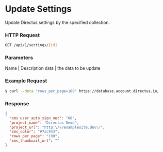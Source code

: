 # Update Settings

Update Directus settings by the specified collection.

### HTTP Request

```bash
GET /api/1/settings/[id]
```

### Parameters

Name | Description
data | the data to be update

### Example Request

```bash
$ curl --data "rows_per_page=100" https://database.account.directus.io/api/1/settings/global
```

### Response

```json
{
  "cms_user_auto_sign_out": "60",
  "project_name": "Directus Demo",
  "project_url": "http:\/\/examplesite.dev\/",
  "cms_color": "#7ac943",
  "rows_per_page": "100",
  "cms_thumbnail_url": ""
}
```